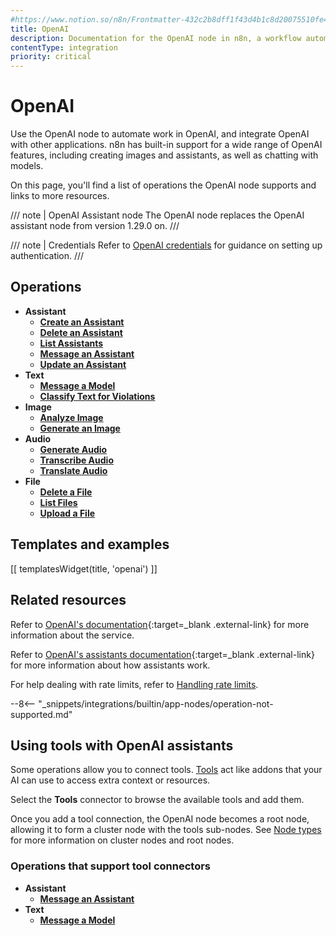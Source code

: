 ```yaml
---
#https://www.notion.so/n8n/Frontmatter-432c2b8dff1f43d4b1c8d20075510fe4
title: OpenAI
description: Documentation for the OpenAI node in n8n, a workflow automation platform. Includes details of operations and configuration, and links to examples and credentials information.
contentType: integration
priority: critical
---
```


# OpenAI

Use the OpenAI node to automate work in OpenAI, and integrate OpenAI with other applications. n8n has built-in support for a wide range of OpenAI features, including creating images and assistants, as well as chatting with models. 

On this page, you'll find a list of operations the OpenAI node supports and links to more resources.

/// note | OpenAI Assistant node
The OpenAI node replaces the OpenAI assistant node from version 1.29.0 on.
///

/// note | Credentials
Refer to [OpenAI credentials](/integrations/builtin/credentials/openai/) for guidance on setting up authentication. 
///

## Operations

- **Assistant** 
	- [**Create an Assistant**](/integrations/builtin/app-nodes/n8n-nodes-langchain.openai/assistant-operations/#create-an-assistant)
	- [**Delete an Assistant**](/integrations/builtin/app-nodes/n8n-nodes-langchain.openai/assistant-operations/#delete-an-assistant)
	- [**List Assistants**](/integrations/builtin/app-nodes/n8n-nodes-langchain.openai/assistant-operations/#list-assistants)
	- [**Message an Assistant**](/integrations/builtin/app-nodes/n8n-nodes-langchain.openai/assistant-operations/#message-an-assistant)
	- [**Update an Assistant**](/integrations/builtin/app-nodes/n8n-nodes-langchain.openai/assistant-operations/#update-an-assistant)
- **Text**
	- [**Message a Model**](/integrations/builtin/app-nodes/n8n-nodes-langchain.openai/text-operations/#message-a-model)
	- [**Classify Text for Violations**](/integrations/builtin/app-nodes/n8n-nodes-langchain.openai/text-operations/#classify-text-for-violations)
- **Image**
	- [**Analyze Image**](/integrations/builtin/app-nodes/n8n-nodes-langchain.openai/image-operations/#analyze-image)
	- [**Generate an Image**](/integrations/builtin/app-nodes/n8n-nodes-langchain.openai/image-operations/#generate-an-image)
- **Audio**
	- [**Generate Audio**](/integrations/builtin/app-nodes/n8n-nodes-langchain.openai/audio-operations/#generate-audio)
	- [**Transcribe Audio**](/integrations/builtin/app-nodes/n8n-nodes-langchain.openai/audio-operations/#transcribe-audio)
	- [**Translate Audio**](/integrations/builtin/app-nodes/n8n-nodes-langchain.openai/audio-operations/#translate-audio)
- **File**
	- [**Delete a File**](/integrations/builtin/app-nodes/n8n-nodes-langchain.openai/file-operations/#delete-a-file)
	- [**List Files**](/integrations/builtin/app-nodes/n8n-nodes-langchain.openai/file-operations/#list-files)
	- [**Upload a File**](/integrations/builtin/app-nodes/n8n-nodes-langchain.openai/file-operations/#upload-a-file)

## Templates and examples

<!-- see https://www.notion.so/n8n/Pull-in-templates-for-the-integrations-pages-37c716837b804d30a33b47475f6e3780 -->
[[ templatesWidget(title, 'openai') ]]

## Related resources

Refer to [OpenAI's documentation](https://beta.openai.com/docs/introduction){:target=_blank .external-link} for more information about the service.

Refer to [OpenAI's assistants documentation](https://platform.openai.com/docs/assistants/how-it-works/objects){:target=_blank .external-link} for more information about how assistants work.

For help dealing with rate limits, refer to [Handling rate limits](/integrations/builtin/rate-limits/).

--8<-- "_snippets/integrations/builtin/app-nodes/operation-not-supported.md"


## Using tools with OpenAI assistants

Some operations allow you to connect tools. [Tools](https://docs.n8n.io/advanced-ai/examples/understand-tools/) act like addons that your AI can use to access extra context or resources.

Select the **Tools** connector to browse the available tools and add them.

Once you add a tool connection, the OpenAI node becomes a root node, allowing it to form a cluster node with the tools sub-nodes. See [Node types](/integrations/builtin/node-types/#cluster-nodes) for more information on cluster nodes and root nodes.

### Operations that support tool connectors

- **Assistant**
	- [**Message an Assistant**](/integrations/builtin/app-nodes/n8n-nodes-langchain.openai/assistant-operations/#message-an-assistant)
- **Text**
	- [**Message a Model**](/integrations/builtin/app-nodes/n8n-nodes-langchain.openai/text-operations/#message-a-model)
